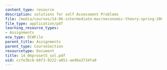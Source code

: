 ```yaml
---
content_type: resource
description: solutions for self Assessment Problems
file: /media/courses/14-06-intermediate-macroeconomic-theory-spring-2004/ccfe3bc6b6f39222a051ae98a3734fa0_14_06proset5_sol.pdf
file_type: application/pdf
learning_resource_types:
- Assignments
ocw_type: OCWFile
parent_title: Assignments
parent_type: CourseSection
resourcetype: Document
title: 14_06proset5_sol.pdf
uid: ccfe3bc6-b6f3-9222-a051-ae98a3734fa0
---
```

